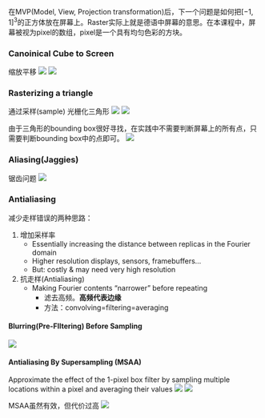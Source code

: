 在MVP(Model, View, Projection transformation)后，下一个问题是如何把$[-1,1]^3$的正方体放在屏幕上。Raster实际上就是德语中屏幕的意思。在本课程中，屏幕被视为pixel的数组，pixel是一个具有均匀色彩的方块。

### Canoinical Cube to Screen
缩放平移
![](../../img/Pasted%20image%2020240726144822.png)
![](../../img/Pasted%20image%2020240726144831.png)

### Rasterizing a triangle
通过采样(sample) 光栅化三角形
![](../../img/Pasted%20image%2020240726145615.png)
![](../../img/Pasted%20image%2020240726145627.png)

由于三角形的bounding box很好寻找，在实践中不需要判断屏幕上的所有点，只需要判断bounding box中的点即可。
![](../../img/Pasted%20image%2020240726145744.png)

### Aliasing(Jaggies)
锯齿问题
![](../../img/Pasted%20image%2020240726150137.png)

### Antialiasing
减少走样错误的两种思路：
1. 增加采样率
	- Essentially increasing the distance between replicas in the Fourier domain
	- Higher resolution displays, sensors, framebuffers…
	- But: costly & may need very high resolution
2. 抗走样(Antialiasing)
	- Making Fourier contents “narrower” before repeating
		- 滤去高频。**高频代表边缘**
		- 方法：convolving=filtering=averaging


#### Blurring(Pre-FIltering) Before Sampling
![](../../img/Pasted%20image%2020240726150413.png)

#### Antialiasing By Supersampling (MSAA)
Approximate the effect of the 1-pixel box filter by sampling multiple locations within a pixel and averaging their values
![](../../img/Pasted%20image%2020240726151018.png)
![](../../img/Pasted%20image%2020240726151033.png)

MSAA虽然有效，但代价过高
![](../../img/Pasted%20image%2020240726152117.png)

